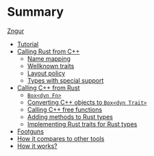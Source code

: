 # Summary

[Zngur](./zngur.md)

- [Tutorial](./tutorial.md)
- [Calling Rust from C++](./call_rust_from_cpp/index.md)
  - [Name mapping](./call_rust_from_cpp/name_mapping.md)
  - [Wellknown traits](./call_rust_from_cpp/wellknown_traits.md)
  - [Layout policy](./call_rust_from_cpp/layout_policy.md)
  - [Types with special support](./call_rust_from_cpp/special_types.md)
- [Calling C++ from Rust]()
  - [`Box<dyn Fn>`]()
  - [Converting C++ objects to `Box<dyn Trait>`]()
  - [Calling C++ free functions]()
  - [Adding methods to Rust types]()
  - [Implementing Rust traits for Rust types]()
- [Footguns]()
- [How it compares to other tools](./how_it_compares.md)
- [How it works?](./how_it_works.md)
